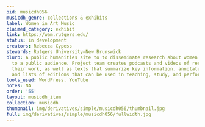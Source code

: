```yaml
---
pid: musicdh056
musicdh_genre: collections & exhibits
label: Women in Art Music
claimed_category: exhibit
link: https://wam.rutgers.edu/
status: in development
creators: Rebecca Cypess
stewards: Rutgers University–New Brunswick
blurb: A public humanities site to to disseminate research about women in art music
  to a public audience. Project team creates podcasts and videos of researchers describing
  their work, as well as texts that summarize key information, annotated bibliographies,
  and lists of editions that can be used in teaching, study, and performance.
tools_used: WordPress, YouTube
notes: NA
order: '55'
layout: musicdh_item
collection: musicdh
thumbnail: img/derivatives/simple/musicdh056/thumbnail.jpg
full: img/derivatives/simple/musicdh056/fullwidth.jpg
---
```

